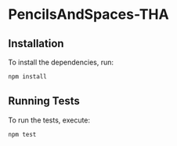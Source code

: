 # PencilsAndSpaces-THA

## Installation

To install the dependencies, run:

```bash
npm install
```

## Running Tests

To run the tests, execute:

```bash
npm test
```